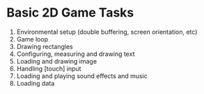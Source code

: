 # Basic 2D Game Tasks

1. Environmental setup (double buffering, screen orientation, etc)
2. Game loop
3. Drawing rectangles
4. Configuring, measuring and drawing text
5. Loading and drawing image
6. Handling [touch] input
7. Loading and playing sound effects and music
8. Loading data
